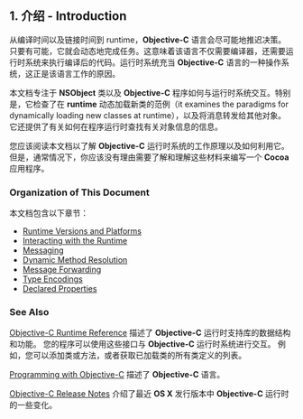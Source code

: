 ## 1. 介绍 - Introduction

从编译时间以及链接时间到 runtime，**Objective-C** 语言会尽可能地推迟决策。只要有可能，它就会动态地完成任务。这意味着该语言不仅需要编译器，还需要运行时系统来执行编译后的代码。运行时系统充当 **Objective-C** 语言的一种操作系统，这正是该语言工作的原因。

本文档专注于 **NSObject** 类以及 **Objective-C** 程序如何与运行时系统交互。特别是，它检查了在 **runtime** 动态加载新类的范例（it examines the paradigms for dynamically loading new classes at runtime），以及将消息转发给其他对象。它还提供了有关如何在程序运行时查找有关对象信息的信息。

您应该阅读本文档以了解 **Objective-C** 运行时系统的工作原理以及如何利用它。但是，通常情况下，你应该没有理由需要了解和理解这些材料来编写一个 **Cocoa** 应用程序。

### Organization of This Document

本文档包含以下章节：

* [Runtime Versions and Platforms](https://developer.apple.com/library/content/documentation/Cocoa/Conceptual/ObjCRuntimeGuide/Articles/ocrtVersionsPlatforms.html#//apple_ref/doc/uid/TP40008048-CH106-SW1) 
* [Interacting with the Runtime](https://developer.apple.com/library/content/documentation/Cocoa/Conceptual/ObjCRuntimeGuide/Articles/ocrtInteracting.html#//apple_ref/doc/uid/TP40008048-CH103-SW1)
* [Messaging](https://developer.apple.com/library/content/documentation/Cocoa/Conceptual/ObjCRuntimeGuide/Articles/ocrtHowMessagingWorks.html#//apple_ref/doc/uid/TP40008048-CH104-SW1)
* [Dynamic Method Resolution](https://developer.apple.com/library/content/documentation/Cocoa/Conceptual/ObjCRuntimeGuide/Articles/ocrtDynamicResolution.html#//apple_ref/doc/uid/TP40008048-CH102-SW1)
* [Message Forwarding](https://developer.apple.com/library/content/documentation/Cocoa/Conceptual/ObjCRuntimeGuide/Articles/ocrtForwarding.html#//apple_ref/doc/uid/TP40008048-CH105-SW1)
* [Type Encodings](https://developer.apple.com/library/content/documentation/Cocoa/Conceptual/ObjCRuntimeGuide/Articles/ocrtTypeEncodings.html#//apple_ref/doc/uid/TP40008048-CH100-SW1)
* [Declared Properties](https://developer.apple.com/library/content/documentation/Cocoa/Conceptual/ObjCRuntimeGuide/Articles/ocrtPropertyIntrospection.html#//apple_ref/doc/uid/TP40008048-CH101-SW1)

### See Also

[Objective-C Runtime Reference](https://developer.apple.com/documentation/objectivec/objective_c_runtime) 描述了 **Objective-C** 运行时支持库的数据结构和功能。 您的程序可以使用这些接口与 **Objective-C** 运行时系统进行交互。 例如，您可以添加类或方法，或者获取已加载类的所有类定义的列表。

[Programming with Objective-C](https://developer.apple.com/library/content/documentation/Cocoa/Conceptual/ProgrammingWithObjectiveC/Introduction/Introduction.html#//apple_ref/doc/uid/TP40011210) 描述了 **Objective-C** 语言。

[Objective-C Release Notes](https://developer.apple.com/library/content/releasenotes/Cocoa/RN-ObjectiveC/index.html#//apple_ref/doc/uid/TP40004309) 介绍了最近 **OS X** 发行版本中 **Objective-C** 运行时的一些变化。
